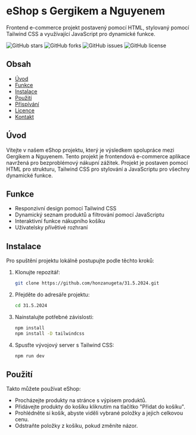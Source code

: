 # eShop s Gergikem a Nguyenem

Frontend e-commerce projekt postavený pomocí HTML, stylovaný pomocí Tailwind CSS a využívající JavaScript pro dynamické funkce.

![GitHub stars](https://img.shields.io/github/stars/honzanugeta/31.5.2024?style=social)
![GitHub forks](https://img.shields.io/github/forks/honzanugeta/31.5.2024?style=social)
![GitHub issues](https://img.shields.io/github/issues/honzanugeta/31.5.2024)
![GitHub license](https://img.shields.io/github/license/honzanugeta/31.5.2024)

## Obsah

- [Úvod](#úvod)
- [Funkce](#funkce)
- [Instalace](#instalace)
- [Použití](#použití)
- [Přispívání](#přispívání)
- [Licence](#licence)
- [Kontakt](#kontakt)

## Úvod

Vítejte v našem eShop projektu, který je výsledkem spolupráce mezi Gergikem a Nguyenem. Tento projekt je frontendová e-commerce aplikace navržená pro bezproblémový nákupní zážitek. Projekt je postaven pomocí HTML pro strukturu, Tailwind CSS pro stylování a JavaScriptu pro všechny dynamické funkce.

## Funkce

- Responzivní design pomocí Tailwind CSS
- Dynamický seznam produktů a filtrování pomocí JavaScriptu
- Interaktivní funkce nákupního košíku
- Uživatelsky přívětivé rozhraní

## Instalace

Pro spuštění projektu lokálně postupujte podle těchto kroků:

1. Klonujte repozitář:

    ```bash
    git clone https://github.com/honzanugeta/31.5.2024.git
    ```

2. Přejděte do adresáře projektu:

    ```bash
    cd 31.5.2024
    ```

3. Nainstalujte potřebné závislosti:

    ```bash
    npm install
    npm install -D tailwindcss
    ```

4. Spusťte vývojový server s Tailwind CSS:

    ```bash
    npm run dev
    ```

## Použití

Takto můžete používat eShop:

- Procházejte produkty na stránce s výpisem produktů.
- Přidávejte produkty do košíku kliknutím na tlačítko "Přidat do košíku".
- Prohlédněte si košík, abyste viděli vybrané položky a jejich celkovou cenu.
- Odstraňte položky z košíku, pokud změníte názor.


